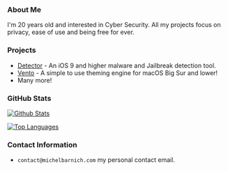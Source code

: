 ### About Me
I'm 20 years old and interested in Cyber Security. All my projects focus on privacy, ease of use and being free for ever.

### Projects
- [Detector](https://github.com/michelbarnich/Detector) - An iOS 9 and higher malware and Jailbreak detection tool.
- [Vento](https://github.com/michelbarnich/Vento-UI) - A simple to use theming engine for macOS Big Sur and lower!
- Many more!

### GitHub Stats

[![Github Stats](https://github-readme-stats.vercel.app/api?username=michelbarnich&show_icons=true&theme=dark)](https://github.com/michelbarnich)

[![Top Languages](https://github-readme-stats.vercel.app/api/top-langs/?username=michelbarnich&layout=compact&langs_count=6&hide=assembly&theme=dark)](https://github.com/michelbarnich/)

### Contact Information
- `contact@michelbarnich.com` my personal contact email.

